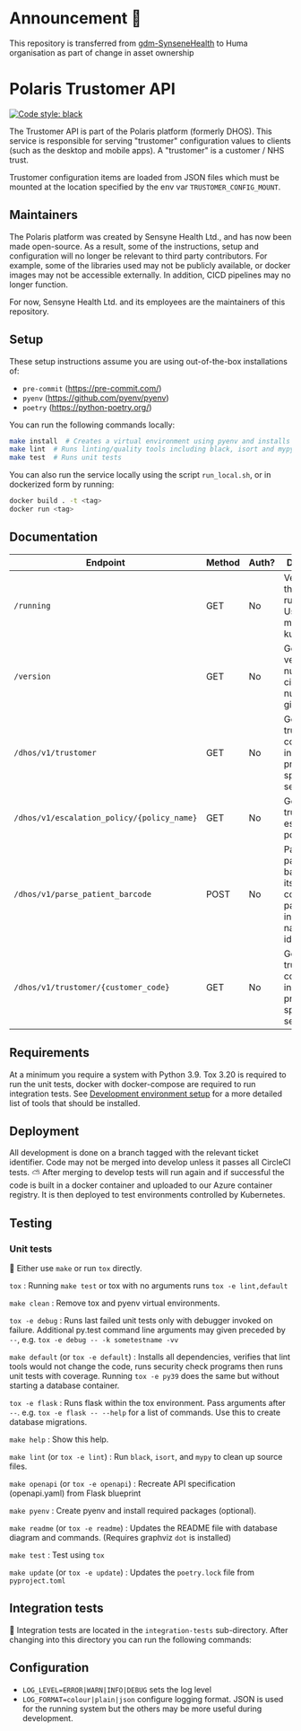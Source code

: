 # Announcement :loudspeaker: 

This repository is transferred from [gdm-SynseneHealth](https://github.com/sensynehealth/polaris-trustomer-api) to Huma organisation as part of change in asset ownership 
<!-- Title - A concise title for the service that fits the pattern identified and in use across all services. -->
# Polaris Trustomer API

[![Code style: black](https://img.shields.io/badge/code%20style-black-000000.svg)](https://github.com/ambv/black)

<!-- Description - Fewer than 500 words that describe what a service delivers, providing an informative, descriptive, and comprehensive overview of the value a service brings to the table. -->
The Trustomer API is part of the Polaris platform (formerly DHOS). This service is responsible for serving "trustomer" 
configuration values to clients (such as the desktop and mobile apps). A "trustomer" is a customer / NHS trust.

Trustomer configuration items are loaded from JSON files which must be mounted at the location specified by the env var `TRUSTOMER_CONFIG_MOUNT`.

## Maintainers
The Polaris platform was created by Sensyne Health Ltd., and has now been made open-source. As a result, some of the
instructions, setup and configuration will no longer be relevant to third party contributors. For example, some of
the libraries used may not be publicly available, or docker images may not be accessible externally. In addition, 
CICD pipelines may no longer function.

For now, Sensyne Health Ltd. and its employees are the maintainers of this repository.

## Setup
These setup instructions assume you are using out-of-the-box installations of:
- `pre-commit` (https://pre-commit.com/)
- `pyenv` (https://github.com/pyenv/pyenv)
- `poetry` (https://python-poetry.org/)

You can run the following commands locally:
```bash
make install  # Creates a virtual environment using pyenv and installs the dependencies using poetry
make lint  # Runs linting/quality tools including black, isort and mypy
make test  # Runs unit tests
```

You can also run the service locally using the script `run_local.sh`, or in dockerized form by running:
```bash
docker build . -t <tag>
docker run <tag>
```

## Documentation
<!-- Include links to any external documentation including relevant ADR documents.
     Insert API endpoints using markdown-swagger tags (and ensure the `make openapi` target keeps them up to date).
     -->

<!-- markdown-swagger -->
 Endpoint                                   | Method | Auth? | Description                                                                       
 ------------------------------------------ | ------ | ----- | ----------------------------------------------------------------------------------
 `/running`                                 | GET    | No    | Verifies that the service is running. Used for monitoring in kubernetes.          
 `/version`                                 | GET    | No    | Get the version number, circleci build number, and git hash.                      
 `/dhos/v1/trustomer`                       | GET    | No    | Get a trustomer's configuration including product-specific settings               
 `/dhos/v1/escalation_policy/{policy_name}` | GET    | No    | Get a trustomer's escalation policy                                               
 `/dhos/v1/parse_patient_barcode`           | POST   | No    | Parse a patient barcode into its constituent parts, including name and identifiers
 `/dhos/v1/trustomer/{customer_code}`       | GET    | No    | Get specified trustomer's configuration including product-specific settings       
<!-- /markdown-swagger -->

## Requirements
<!-- An outline of what other services, tooling, and libraries needed to make a service operate, providing a
  complete list of EVERYTHING required to work properly. -->
  At a minimum you require a system with Python 3.9. Tox 3.20 is required to run the unit tests, docker with docker-compose are required to run integration tests. See [Development environment setup](https://sensynehealth.atlassian.net/wiki/spaces/SPEN/pages/3193270/Development%2Benvironment%2Bsetup) for a more detailed list of tools that should be installed.
  
## Deployment
<!-- Setup - A step by step outline from start to finish of what is needed to setup and operate a service, providing as
  much detail as you possibly for any new user to be able to get up and running with a service. -->
  
  All development is done on a branch tagged with the relevant ticket identifier.
  Code may not be merged into develop unless it passes all CircleCI tests.
  :partly_sunny: After merging to develop tests will run again and if successful the code is built in a docker container and uploaded to our Azure container registry. It is then deployed to test environments controlled by Kubernetes.

## Testing
<!-- Testing - Providing details and instructions for mocking, monitoring, and testing a service, including any services or
  tools used, as well as links or reports that are part of active testing for a service. -->

### Unit tests
:microscope: Either use `make` or run `tox` directly.

<!-- markdown-make Makefile tox.ini -->
`tox` : Running `make test` or tox with no arguments runs `tox -e lint,default`

`make clean` : Remove tox and pyenv virtual environments.

`tox -e debug` : Runs last failed unit tests only with debugger invoked on failure. Additional py.test command line arguments may given preceded by `--`, e.g. `tox -e debug -- -k sometestname -vv`

`make default` (or `tox -e default`) : Installs all dependencies, verifies that lint tools would not change the code, runs security check programs then runs unit tests with coverage. Running `tox -e py39` does the same but without starting a database container.

`tox -e flask` : Runs flask within the tox environment. Pass arguments after `--`. e.g. `tox -e flask -- --help` for a list of commands. Use this to create database migrations.

`make help` : Show this help.

`make lint` (or `tox -e lint`) : Run `black`, `isort`, and `mypy` to clean up source files.

`make openapi` (or `tox -e openapi`) : Recreate API specification (openapi.yaml) from Flask blueprint

`make pyenv` : Create pyenv and install required packages (optional).

`make readme` (or `tox -e readme`) : Updates the README file with database diagram and commands. (Requires graphviz `dot` is installed)

`make test` : Test using `tox`

`make update` (or `tox -e update`) : Updates the `poetry.lock` file from `pyproject.toml`

<!-- /markdown-make -->

## Integration tests
:nut_and_bolt: Integration tests are located in the `integration-tests` sub-directory. After changing into this directory you can run the following commands:

<!-- markdown-make integration-tests/Makefile -->
<!-- /markdown-make -->

## Configuration
<!-- Configuration - An outline of all configuration and environmental variables that can be adjusted or customized as part
  of service operations, including as much detail on default values, or options that would produce different known
  results for a service. -->
  * `LOG_LEVEL=ERROR|WARN|INFO|DEBUG` sets the log level
  * `LOG_FORMAT=colour|plain|json` configure logging format. JSON is used for the running system but the others may be more useful during development.
